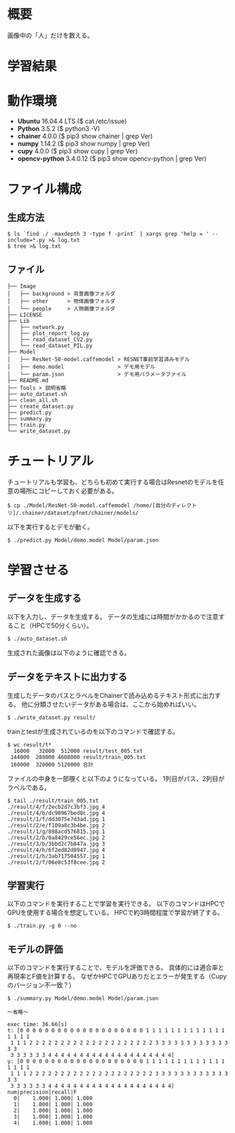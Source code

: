 # 概要

画像中の「人」だけを数える。

# 学習結果

# 動作環境

- **Ubuntu** 16.04.4 LTS ($ cat /etc/issue)
- **Python** 3.5.2 ($ python3 -V)
- **chainer** 4.0.0 ($ pip3 show chainer | grep Ver)
- **numpy** 1.14.2 ($ pip3 show numpy | grep Ver)
- **cupy** 4.0.0 ($ pip3 show cupy | grep Ver)
- **opencv-python** 3.4.0.12 ($ pip3 show opencv-python | grep Ver)

# ファイル構成

## 生成方法

```console
$ ls `find ./ -maxdepth 3 -type f -print` | xargs grep 'help = ' --include=*.py >& log.txt
$ tree >& log.txt
```

## ファイル

```console
├── Image
│   ├── background > 背景画像フォルダ
│   ├── other      > 物体画像フォルダ
│   └── people     > 人物画像フォルダ
├── LICENSE
├── Lib
│   ├── network.py
│   ├── plot_report_log.py
│   ├── read_dataset_CV2.py
│   └── read_dataset_PIL.py
├── Model
│   ├── ResNet-50-model.caffemodel > RESNET事前学習済みモデル
│   ├── demo.model                 > デモ用モデル
│   └── param.json                 > デモ用パラメータファイル
├── README.md
├── Tools > 説明省略
├── auto_dataset.sh
├── clean_all.sh
├── create_dataset.py
├── predict.py
├── summary.py
├── train.py
└── write_dataset.py
```

# チュートリアル

チュートリアルも学習も、どちらも初めて実行する場合はResnetのモデルを任意の場所にコピーしておく必要がある。

```console
$ cp ./Model/ResNet-50-model.caffemodel /home/[自分のディレクトリ]/.chainer/dataset/pfnet/chainer/models/
```

以下を実行するとデモが動く。


```console
$ ./predict.py Model/demo.model Model/param.json 
```

# 学習させる

## データを生成する

以下を入力し、データを生成する。
データの生成には時間がかかるので注意すること（HPCで50分くらい）。

```console
$ ./auto_dataset.sh
```

生成された画像は以下のように確認できる。

## データをテキストに出力する

生成したデータのパスとラベルをChainerで読み込めるテキスト形式に出力する。
他に分類させたいデータがある場合は、ここから始めればいい。

```console
$ ./write_dataset.py result/
```

trainとtestが生成されているのを以下のコマンドで確認する。

```console
$ wc result/t*
  16000   32000  512000 result/test_005.txt
 144000  288000 4608000 result/train_005.txt
 160000  320000 5120000 合計
```

ファイルの中身を一部覗くと以下のようになっている。
1列目がパス、2列目がラベルである。

```console
$ tail ./result/train_005.txt 
./result/4/f/2ecb2d7c3bf3.jpg 4
./result/4/b/dc90967bed8c.jpg 4
./result/1/f/dd3075e7d3ad.jpg 1
./result/2/e/f109a8c3b4be.jpg 2
./result/1/g/898acd576815.jpg 1
./result/2/b/0a8429ce56ec.jpg 2
./result/3/b/3bbd2c7b847a.jpg 3
./result/4/h/6f2ed82d8947.jpg 4
./result/1/h/3ab717504557.jpg 1
./result/2/f/06e8c53f8cee.jpg 2
```

## 学習実行

以下のコマンドを実行することで学習を実行できる。
以下のコマンドはHPCでGPUを使用する場合を想定している。
HPCで約3時間程度で学習が終了する。

```console
$ ./train.py -g 0 --no
```

## モデルの評価

以下のコマンドを実行することで、モデルを評価できる。
具体的には適合率と再現率とF値を計算する。
なぜかHPCでGPUありだとエラーが発生する（Cupyのバージョン不一致？）

```console
$ ./summary.py Model/demo.model Model/param.json

〜省略〜

exec time: 36.66[s]
t: [0 0 0 0 0 0 0 0 0 0 0 0 0 0 0 0 0 0 0 0 1 1 1 1 1 1 1 1 1 1 1 1 1 1 1 1 1
 1 1 1 2 2 2 2 2 2 2 2 2 2 2 2 2 2 2 2 2 2 2 2 3 3 3 3 3 3 3 3 3 3 3 3 3 3
 3 3 3 3 3 3 4 4 4 4 4 4 4 4 4 4 4 4 4 4 4 4 4 4 4 4]
y: [0 0 0 0 0 0 0 0 0 0 0 0 0 0 0 0 0 0 0 0 1 1 1 1 1 1 1 1 1 1 1 1 1 1 1 1 1
 1 1 1 2 2 2 2 2 2 2 2 2 2 2 2 2 2 2 2 2 2 2 2 3 3 3 3 3 3 3 3 3 3 3 3 3 3
 3 3 3 3 3 3 4 4 4 4 4 4 4 4 4 4 4 4 4 4 4 4 4 4 4 4]
num|precision|recall|F
  0|    1.000| 1.000| 1.000
  1|    1.000| 1.000| 1.000
  2|    1.000| 1.000| 1.000
  3|    1.000| 1.000| 1.000
  4|    1.000| 1.000| 1.000
```

